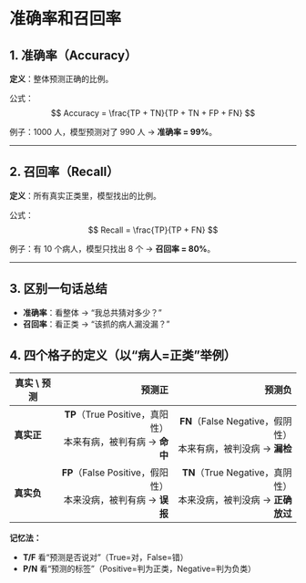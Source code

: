 # 准确率和召回率

## 1. 准确率（Accuracy）  
**定义**：整体预测正确的比例。  

公式：  
$$
Accuracy = \frac{TP + TN}{TP + TN + FP + FN}
$$

例子：1000 人，模型预测对了 990 人 → **准确率 = 99%**。  

---

## 2. 召回率（Recall）  
**定义**：所有真实正类里，模型找出的比例。  

公式：  
$$
Recall = \frac{TP}{TP + FN}
$$

例子：有 10 个病人，模型只找出 8 个 → **召回率 = 80%**。  

---

## 3. 区别一句话总结  
- **准确率**：看整体 → “我总共猜对多少？”  
- **召回率**：看正类 → “该抓的病人漏没漏？”  

## 4. 四个格子的定义（以“病人=正类”举例）

| 真实 \ 预测 | 预测**正** | 预测**负** |
|---|---:|---:|
| **真实正** | **TP**（True Positive，真阳性）<br>本来有病，被判有病 → **命中** | **FN**（False Negative，假阴性）<br>本来有病，被判没病 → **漏检** |
| **真实负** | **FP**（False Positive，假阳性）<br>本来没病，被判有病 → **误报** | **TN**（True Negative，真阴性）<br>本来没病，被判没病 → **正确放过** |

**记忆法：**  
- **T/F** 看“预测是否说对”（True=对，False=错）  
- **P/N** 看“预测的标签”（Positive=判为正类，Negative=判为负类）